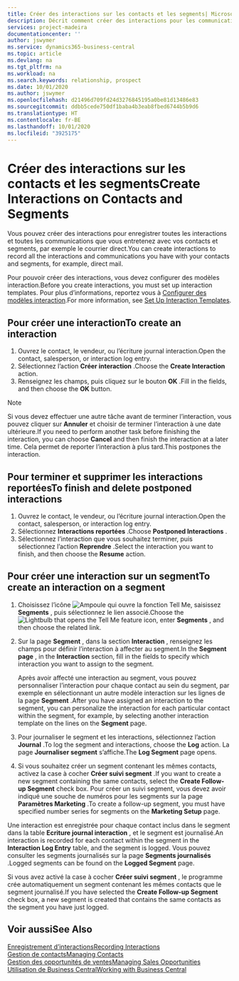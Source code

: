 ```yaml
---
title: Créer des interactions sur les contacts et les segments| Microsoft Docs
description: Décrit comment créer des interactions pour les communications que vous avez avec vos contacts et segments dans Business Central, par exemple le courrier direct.
services: project-madeira
documentationcenter: ''
author: jswymer
ms.service: dynamics365-business-central
ms.topic: article
ms.devlang: na
ms.tgt_pltfrm: na
ms.workload: na
ms.search.keywords: relationship, prospect
ms.date: 10/01/2020
ms.author: jswymer
ms.openlocfilehash: d21496d709fd24d3276845195a0be81d13486e83
ms.sourcegitcommit: ddbb5cede750df1baba4b3eab8fbed6744b5b9d6
ms.translationtype: HT
ms.contentlocale: fr-BE
ms.lasthandoff: 10/01/2020
ms.locfileid: "3925175"
---
```

# <a name="create-interactions-on-contacts-and-segments"></a><span data-ttu-id="c4db9-103">Créer des interactions sur les contacts et les segments</span><span class="sxs-lookup"><span data-stu-id="c4db9-103">Create Interactions on Contacts and Segments</span></span>
<span data-ttu-id="c4db9-104">Vous pouvez créer des interactions pour enregistrer toutes les interactions et toutes les communications que vous entretenez avec vos contacts et segments, par exemple le courrier direct.</span><span class="sxs-lookup"><span data-stu-id="c4db9-104">You can create interactions to record all the interactions and communications you have with your contacts and segments, for example, direct mail.</span></span>

<span data-ttu-id="c4db9-105">Pour pouvoir créer des interactions, vous devez configurer des modèles interaction.</span><span class="sxs-lookup"><span data-stu-id="c4db9-105">Before you create interactions, you must set up interaction templates.</span></span> <span data-ttu-id="c4db9-106">Pour plus d’informations, reportez vous à [Configurer des modèles interaction](marketing-interactions.md).</span><span class="sxs-lookup"><span data-stu-id="c4db9-106">For more information, see  [Set Up Interaction Templates](marketing-interactions.md).</span></span>

## <a name="to-create-an-interaction"></a><span data-ttu-id="c4db9-107">Pour créer une interaction</span><span class="sxs-lookup"><span data-stu-id="c4db9-107">To create an interaction</span></span>
1. <span data-ttu-id="c4db9-108">Ouvrez le contact, le vendeur, ou l’écriture journal interaction.</span><span class="sxs-lookup"><span data-stu-id="c4db9-108">Open the contact, salesperson, or interaction log entry.</span></span>
2. <span data-ttu-id="c4db9-109">Sélectionnez l’action **Créer interaction** .</span><span class="sxs-lookup"><span data-stu-id="c4db9-109">Choose the **Create Interaction** action.</span></span>
3. <span data-ttu-id="c4db9-110">Renseignez les champs, puis cliquez sur le bouton **OK** .</span><span class="sxs-lookup"><span data-stu-id="c4db9-110">Fill in the fields, and then choose the **OK** button.</span></span>

> [!NOTE]  
>   <span data-ttu-id="c4db9-111">Si vous devez effectuer une autre tâche avant de terminer l’interaction, vous pouvez cliquer sur **Annuler** et choisir de terminer l’interaction à une date ultérieure.</span><span class="sxs-lookup"><span data-stu-id="c4db9-111">If you need to perform another task before finishing the interaction, you can choose **Cancel** and then finish the interaction at a later time.</span></span> <span data-ttu-id="c4db9-112">Cela permet de reporter l’interaction à plus tard.</span><span class="sxs-lookup"><span data-stu-id="c4db9-112">This postpones the interaction.</span></span>

## <a name="to-finish-and-delete-postponed-interactions"></a><span data-ttu-id="c4db9-113">Pour terminer et supprimer les interactions reportées</span><span class="sxs-lookup"><span data-stu-id="c4db9-113">To finish and delete postponed interactions</span></span>
1. <span data-ttu-id="c4db9-114">Ouvrez le contact, le vendeur, ou l’écriture journal interaction.</span><span class="sxs-lookup"><span data-stu-id="c4db9-114">Open the contact, salesperson, or interaction log entry.</span></span>
2. <span data-ttu-id="c4db9-115">Sélectionnez **Interactions reportées** .</span><span class="sxs-lookup"><span data-stu-id="c4db9-115">Choose **Postponed Interactions** .</span></span>
3. <span data-ttu-id="c4db9-116">Sélectionnez l’interaction que vous souhaitez terminer, puis sélectionnez l’action **Reprendre** .</span><span class="sxs-lookup"><span data-stu-id="c4db9-116">Select the interaction you want to finish, and then choose the **Resume** action.</span></span>

## <a name="to-create-an-interaction-on-a-segment"></a><span data-ttu-id="c4db9-117">Pour créer une interaction sur un segment</span><span class="sxs-lookup"><span data-stu-id="c4db9-117">To create an interaction on a segment</span></span>
1. <span data-ttu-id="c4db9-118">Choisissez l’icône ![Ampoule qui ouvre la fonction Tell Me](media/ui-search/search_small.png "Dites-moi ce que vous voulez faire"), saisissez **Segments** , puis sélectionnez le lien associé.</span><span class="sxs-lookup"><span data-stu-id="c4db9-118">Choose the ![Lightbulb that opens the Tell Me feature](media/ui-search/search_small.png "Tell me what you want to do") icon, enter **Segments** , and then choose the related link.</span></span>
2. <span data-ttu-id="c4db9-119">Sur la page **Segment** , dans la section **Interaction** , renseignez les champs pour définir l’interaction à affecter au segment.</span><span class="sxs-lookup"><span data-stu-id="c4db9-119">In the **Segment page** , in the **Interaction** section, fill in the fields to specify which interaction you want to assign to the segment.</span></span>

    <span data-ttu-id="c4db9-120">Après avoir affecté une interaction au segment, vous pouvez personnaliser l’interaction pour chaque contact au sein du segment, par exemple en sélectionnant un autre modèle interaction sur les lignes de la page **Segment** .</span><span class="sxs-lookup"><span data-stu-id="c4db9-120">After you have assigned an interaction to the segment, you can personalize the interaction for each particular contact within the segment, for example, by selecting another interaction template on the lines on the **Segment** page.</span></span>  
3. <span data-ttu-id="c4db9-121">Pour journaliser le segment et les interactions, sélectionnez l’action **Journal** .</span><span class="sxs-lookup"><span data-stu-id="c4db9-121">To log the segment and interactions, choose the **Log** action.</span></span> <span data-ttu-id="c4db9-122">La page **Journaliser segment** s’affiche.</span><span class="sxs-lookup"><span data-stu-id="c4db9-122">The **Log Segment** page opens.</span></span>
4. <span data-ttu-id="c4db9-123">Si vous souhaitez créer un segment contenant les mêmes contacts, activez la case à cocher **Créer suivi segment** .</span><span class="sxs-lookup"><span data-stu-id="c4db9-123">If you want to create a new segment containing the same contacts, select the **Create Follow-up Segment** check box.</span></span> <span data-ttu-id="c4db9-124">Pour créer un suivi segment, vous devez avoir indiqué une souche de numéros pour les segments sur la page **Paramètres Marketing** .</span><span class="sxs-lookup"><span data-stu-id="c4db9-124">To create a follow-up segment, you must have specified number series for segments on the **Marketing Setup** page.</span></span>

<span data-ttu-id="c4db9-125">Une interaction est enregistrée pour chaque contact inclus dans le segment dans la table **Ecriture journal interaction** , et le segment est journalisé.</span><span class="sxs-lookup"><span data-stu-id="c4db9-125">An interaction is recorded for each contact within the segment in the **Interaction Log Entry** table, and the segment is logged.</span></span> <span data-ttu-id="c4db9-126">Vous pouvez consulter les segments journalisés sur la page **Segments journalisés** .</span><span class="sxs-lookup"><span data-stu-id="c4db9-126">Logged segments can be found on the **Logged Segment** page.</span></span>

<span data-ttu-id="c4db9-127">Si vous avez activé la case à cocher **Créer suivi segment** , le programme crée automatiquement un segment contenant les mêmes contacts que le segment journalisé.</span><span class="sxs-lookup"><span data-stu-id="c4db9-127">If you have selected the **Create Follow-up Segment** check box, a new segment is created that contains the same contacts as the segment you have just logged.</span></span>

## <a name="see-also"></a><span data-ttu-id="c4db9-128">Voir aussi</span><span class="sxs-lookup"><span data-stu-id="c4db9-128">See Also</span></span>
[<span data-ttu-id="c4db9-129">Enregistrement d’interactions</span><span class="sxs-lookup"><span data-stu-id="c4db9-129">Recording Interactions</span></span>](marketing-interactions.md)  
[<span data-ttu-id="c4db9-130">Gestion de contacts</span><span class="sxs-lookup"><span data-stu-id="c4db9-130">Managing Contacts</span></span>](marketing-contacts.md)  
[<span data-ttu-id="c4db9-131">Gestion des opportunités de ventes</span><span class="sxs-lookup"><span data-stu-id="c4db9-131">Managing Sales Opportunities</span></span>](marketing-manage-sales-opportunities.md)  
[<span data-ttu-id="c4db9-132">Utilisation de Business Central</span><span class="sxs-lookup"><span data-stu-id="c4db9-132">Working with Business Central</span></span>](ui-work-product.md)
